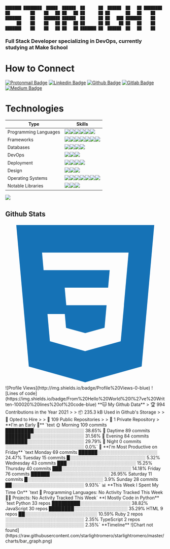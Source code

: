 ```
███████ ████████  █████  ██████  ██      ██  ██████  ██   ██ ████████ 
██         ██    ██   ██ ██   ██ ██      ██ ██       ██   ██    ██    
███████    ██    ███████ ██████  ██      ██ ██   ███ ███████    ██ 
     ██    ██    ██   ██ ██   ██ ██      ██ ██    ██ ██   ██    ██ 
███████    ██    ██   ██ ██   ██ ███████ ██  ██████  ██   ██    ██ 
```

### Full Stack Developer specializing in DevOps, currently studying at Make School

# How to Connect

[![Protonmail Badge](https://img.shields.io/badge/ProtonMail-8B89CC?style=for-the-badge&logo=protonmail&logoColor=white&link=mailto:starlightromero@protonmail.com)](mailto:starlightromero@protonmail.com)
[![Linkedin Badge](https://img.shields.io/badge/LinkedIn-0077B5?style=for-the-badge&logo=linkedin&logoColor=white&link=https://www.linkedin.com/in/starlight-romero-40a3a21b1)](https://www.linkedin.com/in/starlight-romero-40a3a21b1)
[![Github Badge](https://img.shields.io/badge/GitHub-100000?style=for-the-badge&logo=github&logoColor=white&link=https://github.com/starlightromero)](https://github.com/starlightromero)
[![Gitlab Badge](https://img.shields.io/badge/GitLab-330F63?style=for-the-badge&logo=gitlab&logoColor=white&link=https://gitlab.com/starlightromero)](https://gitlab.com/starlightromero)
[![Medium Badge](https://img.shields.io/badge/Medium-12100E?style=for-the-badge&logo=medium&logoColor=white&link=https://starlightromero.medium.com/)](https://starlightromero.medium.com/)

# Technologies

[//]: <> (https://github.com/alexandresanlim/Badges4-README.md-Profile)
[//]: <> (Nginx, prettier, eslint, npm, yarn, socket.io, markdown, vue, vim, atom, postman, curl, Slack)

| Type                  | Skills                                                                                                                                                                                                                                                                                                                                                                                                                                                                                                                                                                                                                                                                                                                                                                                                                     |
| --------------------- | -------------------------------------------------------------------------------------------------------------------------------------------------------------------------------------------------------------------------------------------------------------------------------------------------------------------------------------------------------------------------------------------------------------------------------------------------------------------------------------------------------------------------------------------------------------------------------------------------------------------------------------------------------------------------------------------------------------------------------------------------------------------------------------------------------------------------- |
| Programming Languages | <img src="https://img.shields.io/badge/python%20-%2314354C.svg?&style=for-the-badge&logo=python&logoColor=white"/><img src="https://img.shields.io/badge/JavaScript-F7DF1E?style=for-the-badge&logo=javascript&logoColor=black"/><img src="https://img.shields.io/badge/shell_script%20-%23121011.svg?&style=for-the-badge&logo=gnu-bash&logoColor=white"/><img src="https://img.shields.io/badge/C-00599C?style=for-the-badge&logo=c&logoColor=white"/><img src="https://img.shields.io/badge/TypeScript-007ACC?style=for-the-badge&logo=typescript&logoColor=white"/><img src="https://img.shields.io/badge/Go-00ADD8?style=for-the-badge&logo=go&logoColor=white"/>                                                                                                                                                     |
| Frameworks            | <img src="https://img.shields.io/badge/react%20-%2320232a.svg?&style=for-the-badge&logo=react&logoColor=%2361DAFB"/><img src="https://img.shields.io/badge/Node.js%20-%339933.svg?&style=for-the-badge&logo=gnu-bash&logoColor=white"/><img src="https://img.shields.io/badge/react_native%20-%2320232a.svg?&style=for-the-badge&logo=react&logoColor=%2361DAFB"/><img src="https://img.shields.io/badge/bootstrap%20-%23563D7C.svg?&style=for-the-badge&logo=bootstrap&logoColor=white"/><img src="https://img.shields.io/badge/flask%20-%23000.svg?&style=for-the-badge&logo=flask&logoColor=white"/><img src="https://img.shields.io/badge/Express.js-000000?style=for-the-badge&logo=express&logoColor=white"/><img src="https://img.shields.io/badge/Django-092E20?style=for-the-badge&logo=django&logoColor=white"/> |
| Databases             | <img src ="https://img.shields.io/badge/sqlite-%2307405e.svg?&style=for-the-badge&logo=sqlite&logoColor=white"/><img src ="https://img.shields.io/badge/MongoDB-%234ea94b.svg?&style=for-the-badge&logo=mongodb&logoColor=white"/><img src ="https://img.shields.io/badge/PostgreSQL-316192?style=for-the-badge&logo=postgresql&logoColor=white"/><img src ="https://img.shields.io/badge/MySQL-00000F?style=for-the-badge&logo=mysql&logoColor=white"/>                                                                                                                                                                                                                                                                                                                                                                   |
| DevOps                | <img src="https://img.shields.io/badge/Docker-2CA5E0?style=for-the-badge&logo=docker&logoColor=white"/><img src="https://img.shields.io/badge/Git-F05032?style=for-the-badge&logo=git&logoColor=white"/><img src="https://img.shields.io/badge/GitHub_Actions-2088FF?style=for-the-badge&logo=github%20actions&logoColor=white"/>                                                                                                                                                                                                                                                                                                                                                                                                                                                                                          |
| Deployment            | <img src="https://img.shields.io/badge/heroku%20-%23430098.svg?&style=for-the-badge&logo=heroku&logoColor=white"/><img src="https://img.shields.io/badge/Amazon_AWS-232F3E?style=for-the-badge&logo=amazon-aws&logoColor=white"/><img src="https://img.shields.io/badge/firebase-ffca28?style=for-the-badge&logo=firebase&logoColor=white"/><img src="https://img.shields.io/badge/DigitalOcean-0080FF?style=for-the-badge&logo=digitalocean&logoColor=white"/>                                                                                                                                                                                                                                                                                                                                                            |
| Design                | <img src="https://img.shields.io/badge/figma%20-%23F24E1E.svg?&style=for-the-badge&logo=figma&logoColor=white"/><img src="https://img.shields.io/badge/adobe%20illustrator%20-%23FF9A00.svg?&style=for-the-badge&logo=adobe%20illustrator&logoColor=white"/><img src="https://img.shields.io/badge/adobe%20photoshop%20-%2331A8FF.svg?&style=for-the-badge&logo=adobe%20photoshop&logoColor=white"/>                                                                                                                                                                                                                                                                                                                                                                                                                       |
| Operating Systems     | <img src="https://img.shields.io/badge/MacOS-000000?style=for-the-badge&logo=macos&logoColor=white"/><img src="https://img.shields.io/badge/Linux-FCC624?style=for-the-badge&logo=linux&logoColor=black"/><img src="https://img.shields.io/badge/Ubuntu-E95420?style=for-the-badge&logo=ubuntu&logoColor=white"/><img src="https://img.shields.io/badge/Arch_Linux-1793D1?style=for-the-badge&logo=arch-linux&logoColor=white"/><img src="https://img.shields.io/badge/Alpine_Linux-0D597F?style=for-the-badge&logo=alpine-linux&logoColor=white"/><img src="https://img.shields.io/badge/Debian-A81D33?style=for-the-badge&logo=debian&logoColor=white"/><img src="https://img.shields.io/badge/elementary-64BAFF?style=for-the-badge&logo=elementary&logoColor=white"/>                                                  |
| Notable Libraries     | <img src="https://img.shields.io/badge/Redux-764ABC?style=for-the-badge&logo=redux&logoColor=white"/><img src="https://img.shields.io/badge/Redux_Saga-999999?style=for-the-badge&logo=redux-saga&logoColor=white"/><img src="https://img.shields.io/badge/React_Router-CA4245?style=for-the-badge&logo=react%20router&logoColor=white"/>                                                                                                                                                                                                                                                                                                                                                                                                                                                                                  |

<img src="https://img.shields.io/badge/Debian-A81D33?style=for-the-badge&logo=debian&logoColor=white"/>

## Github Stats

<svg viewBox="0 0 128 128">
  <path fill="#1572B6" d="M8.76 1l10.055 112.883 45.118 12.58 45.244-12.626 10.063-112.837h-110.48zm89.591 25.862l-3.347 37.605.01.203-.014.467v-.004l-2.378 26.294-.262 2.336-28.36 7.844v.001l-.022.019-28.311-7.888-1.917-21.739h13.883l.985 11.054 15.386 4.17-.004.008v-.002l15.443-4.229 1.632-18.001h-32.282999999999994l-.277-3.043-.631-7.129-.331-3.828h34.748999999999995l1.264-14h-52.926l-.277-3.041-.63-7.131-.332-3.828h69.281l-.331 3.862z">
</path>
</svg>

 <!-- START_SECTION:waka --> ![Profile Views](http://img.shields.io/badge/Profile%20Views-0-blue) ![Lines of code](https://img.shields.io/badge/From%20Hello%20World%20I%27ve%20Written-100020%20lines%20of%20code-blue) **🐱 My Github Data** > 🏆 994 Contributions in the Year 2021 > > 📦 235.3 kB Used in Github's Storage > > 💼 Opted to Hire > > 📜 109 Public Repositories > > 🔑 1 Private Repository > **I'm an Early 🐤** `text 🌞 Morning 109 commits █████████░░░░░░░░░░░░░░░░ 38.65% 🌆 Daytime 89 commits ████████░░░░░░░░░░░░░░░░░ 31.56% 🌃 Evening 84 commits ███████░░░░░░░░░░░░░░░░░░ 29.79% 🌙 Night 0 commits ░░░░░░░░░░░░░░░░░░░░░░░░░ 0.0%` 📅 **I'm Most Productive on Friday** `text Monday 69 commits ██████░░░░░░░░░░░░░░░░░░░ 24.47% Tuesday 15 commits █░░░░░░░░░░░░░░░░░░░░░░░░ 5.32% Wednesday 43 commits ███░░░░░░░░░░░░░░░░░░░░░░ 15.25% Thursday 40 commits ███░░░░░░░░░░░░░░░░░░░░░░ 14.18% Friday 76 commits ██████░░░░░░░░░░░░░░░░░░░ 26.95% Saturday 11 commits █░░░░░░░░░░░░░░░░░░░░░░░░ 3.9% Sunday 28 commits ██░░░░░░░░░░░░░░░░░░░░░░░ 9.93%` 📊 **This Week I Spent My Time On** `text 💬 Programming Languages: No Activity Tracked This Week 🐱‍💻 Projects: No Activity Tracked This Week` **I Mostly Code in Python** `text Python 33 repos █████████░░░░░░░░░░░░░░░░ 38.82% JavaScript 30 repos ████████░░░░░░░░░░░░░░░░░ 35.29% HTML 9 repos ██░░░░░░░░░░░░░░░░░░░░░░░ 10.59% Ruby 2 repos ░░░░░░░░░░░░░░░░░░░░░░░░░ 2.35% TypeScript 2 repos ░░░░░░░░░░░░░░░░░░░░░░░░░ 2.35%` **Timeline** ![Chart not found](https://raw.githubusercontent.com/starlightromero/starlightromero/master/charts/bar_graph.png) <!-- END_SECTION:waka -->
